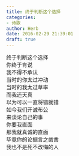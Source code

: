 ```yaml
---  
title: 终于判断这个选择  
categories:  
- 诗歌  
author: Herb  
date: 2016-02-29 21:39:01  
draft: true
---  
```

终于判断这个选择  
你终于肯说  
我不得不承认  
当时的你太过冲动  
当时的我太过草率  
而我还天真  
以为可以一直将错就错    
如今我们开诚布公  
来谈论自己的事  
你要我直面  
那我就真诚的直面  
毕竟你的论据言之凿凿  
我也不是死不改悔的人